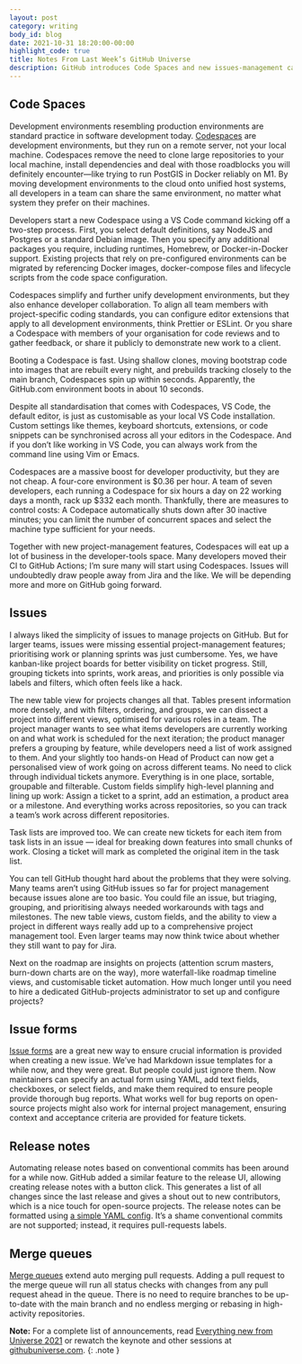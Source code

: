 ```yaml
---
layout: post
category: writing
body_id: blog
date: 2021-10-31 18:20:00-00:00
highlight_code: true
title: Notes From Last Week’s GitHub Universe
description: GitHub introduces Code Spaces and new issues-management capabilities amongst other new features.
---
```


## Code Spaces

Development environments resembling production environments are standard practice in software development today. [Codespaces](https://github.com/features/codespaces) are development environments, but they run on a remote server, not your local machine. Codespaces remove the need to clone large repositories to your local machine, install dependencies and deal with those roadblocks you will definitely encounter—like trying to run PostGIS in Docker reliably on M1. By moving development environments to the cloud onto unified host systems, all developers in a team can share the same environment, no matter what system they prefer on their machines.

Developers start a new Codespace using a VS Code command kicking off a two-step process. First, you select default definitions, say NodeJS and Postgres or a standard Debian image. Then you specify any additional packages you require, including runtimes, Homebrew, or Docker-in-Docker support. Existing projects that rely on pre-configured environments can be migrated by referencing Docker images, docker-compose files and lifecycle scripts from the code space configuration.

Codespaces simplify and further unify development environments, but they also enhance developer collaboration. To align all team members with project-specific coding standards, you can configure editor extensions that apply to all development environments, think Prettier or ESLint. Or you share a Codespace with members of your organisation for code reviews and to gather feedback, or share it publicly to demonstrate new work to a client.

Booting a Codespace is fast. Using shallow clones, moving bootstrap code into images that are rebuilt every night, and prebuilds tracking closely to the main branch, Codespaces spin up within seconds. Apparently, the GitHub.com environment boots in about 10 seconds.

Despite all standardisation that comes with Codespaces, VS Code, the default editor, is just as customisable as your local VS Code installation. Custom settings like themes, keyboard shortcuts, extensions, or code snippets can be synchronised across all your editors in the Codespace. And if you don’t like working in VS Code, you can always work from the command line using Vim or Emacs.

Codespaces are a massive boost for developer productivity, but they are not cheap. A four-core environment is $0.36 per hour. A team of seven developers, each running a Codespace for six hours a day on 22 working days a month, rack up $332 each month. Thankfully, there are measures to control costs: A Codepace automatically shuts down after 30 inactive minutes; you can limit the number of concurrent spaces and select the machine type sufficient for your needs.

Together with new project-management features, Codespaces will eat up a lot of business in the developer-tools space. Many developers moved their CI to GitHub Actions; I’m sure many will start using Codespaces. Issues will undoubtedly draw people away from Jira and the like. We will be depending more and more on GitHub going forward.

## Issues

I always liked the simplicity of issues to manage projects on GitHub. But for larger teams, issues were missing essential project-management features; prioritising work or planning sprints was just cumbersome. Yes, we have kanban-like project boards for better visibility on ticket progress. Still, grouping tickets into sprints, work areas, and priorities is only possible via labels and filters, which often feels like a hack.

The new table view for projects changes all that. Tables present information more densely, and with filters, ordering, and groups, we can dissect a project into different views, optimised for various roles in a team. The project manager wants to see what items developers are currently working on and what work is scheduled for the next iteration; the product manager prefers a grouping by feature, while developers need a list of work assigned to them. And your slightly too hands-on Head of Product can now get a personalised view of work going on across different teams. No need to click through individual tickets anymore. Everything is in one place, sortable, groupable and filterable. Custom fields simplify high-level planning and lining up work: Assign a ticket to a sprint, add an estimation, a product area or a milestone. And everything works across repositories, so you can track a team’s work across different repositories.

Task lists are improved too. We can create new tickets for each item from task lists in an issue — ideal for breaking down features into small chunks of work. Closing a ticket will mark as completed the original item in the task list.

You can tell GitHub thought hard about the problems that they were solving. Many teams aren’t using GitHub issues so far for project management because issues alone are too basic. You could file an issue, but triaging, grouping, and prioritising always needed workarounds with tags and milestones. The new table views, custom fields, and the ability to view a project in different ways really add up to a comprehensive project management tool. Even larger teams may now think twice about whether they still want to pay for Jira.

Next on the roadmap are insights on projects (attention scrum masters, burn-down charts are on the way), more waterfall-like roadmap timeline views, and customisable ticket automation. How much longer until you need to hire a dedicated GitHub-projects administrator to set up and configure projects?

## Issue forms

[Issue forms](https://docs.github.com/en/communities/using-templates-to-encourage-useful-issues-and-pull-requests/syntax-for-issue-forms) are a great new way to ensure crucial information is provided when creating a new issue. We’ve had Markdown issue templates for a while now, and they were great. But people could just ignore them. Now maintainers can specify an actual form using YAML, add text fields, checkboxes, or select fields, and make them required to ensure people provide thorough bug reports. What works well for bug reports on open-source projects might also work for internal project management, ensuring context and acceptance criteria are provided for feature tickets.

## Release notes

Automating release notes based on conventional commits has been around for a while now. GitHub added a similar feature to the release UI, allowing creating release notes with a button click. This generates a list of all changes since the last release and gives a shout out to new contributors, which is a nice touch for open-source projects. The release notes can be formatted using [a simple YAML config](https://docs.GitHub.com/en/repositories/releasing-projects-on-github/automatically-generated-release-notes#example-configuration). It’s a shame conventional commits are not supported; instead, it requires pull-requests labels.

## Merge queues

[Merge queues](https://github.blog/changelog/2021-10-27-pull-request-merge-queue-limited-beta/) extend auto merging pull requests. Adding a pull request to the merge queue will run all status checks with changes from any pull request ahead in the queue. There is no need to require branches to be up-to-date with the main branch and no endless merging or rebasing in high-activity repositories.

__Note:__ For a complete list of announcements, read [Everything new from Universe 2021](https://GitHub.blog/2021-10-27-everything-new-from-universe-2021/) or rewatch the keynote and other sessions at [githubuniverse.com](https://www.githubuniverse.com/).
{: .note }
